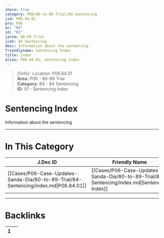 ```yaml
---  
share: true  
category: P06/80-to-89-Trial/84-Sentencing  
jid: P06.84.01  
pro: P06  
ac: "84"  
id: "01"  
jarea: 80-89 Trial  
jcat: 84 Sentencing  
desc: Information about the sentencing.  
friendlyname: Sentencing Index  
title: index  
alias: P06-84-01, Sentencing Index  
---  
```

  
>[!info]- Location: P06.84.01  
>**Area:** P06 - 80-89 Trial  
>**Category:** 84 - 84 Sentencing  
>**ID:** 01 - Sentencing Index  
  
# Sentencing Index  
  
Information about the sentencing  
   
  
  
---  
# In This Category  
  
| J.Dec ID                                                                              | Friendly Name                                                                                | Description                       |  
| ------------------------------------------------------------------------------------- | -------------------------------------------------------------------------------------------- | --------------------------------- |  
| [[Cases/P06-Case-Updates-Sanda-Dia/80-to-89-Trial/84-Sentencing/index.md\|P06.84.01]] | [[Cases/P06-Case-Updates-Sanda-Dia/80-to-89-Trial/84-Sentencing/index.md\|Sentencing Index]] | Information about the sentencing. |  
  
  
---  
# Backlinks  
<div><table class="dataview table-view-table"><thead class="table-view-thead"><tr class="table-view-tr-header"><th class="table-view-th"><span></span><span class="dataview small-text">1</span></th><th class="table-view-th"><span></span></th></tr></thead><tbody class="table-view-tbody"></tbody></table></div>